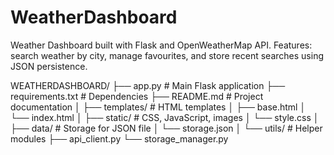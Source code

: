 # WeatherDashboard
Weather Dashboard built with Flask and OpenWeatherMap API. Features: search weather by city, manage favourites, and store recent searches using JSON persistence.

WEATHERDASHBOARD/
├── app.py # Main Flask application
├── requirements.txt # Dependencies
├── README.md # Project documentation
│
├── templates/ # HTML templates
│ ├── base.html
│ └── index.html
│
├── static/ # CSS, JavaScript, images
│ └── style.css
│
├── data/ # Storage for JSON file
│ └── storage.json
│
└── utils/ # Helper modules
├── api_client.py
└── storage_manager.py

